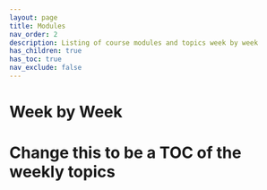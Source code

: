 ```yaml
---
layout: page
title: Modules
nav_order: 2
description: Listing of course modules and topics week by week
has_children: true
has_toc: true
nav_exclude: false
---
```


# Week by Week
# Change this to be a TOC of the weekly topics


